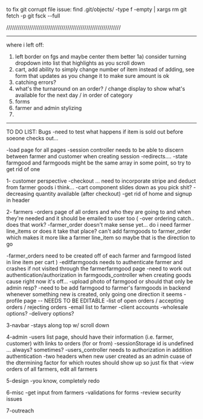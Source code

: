 to fix git corrupt file issue:
find .git/objects/ -type f -empty | xargs rm
git fetch -p
git fsck --full

////////////////////////////////////////////////////////////

***************
where i left off:
1) left border on fgs and maybe center them better
  1a) consider turning dropdown into list that highlights as you scroll down
2) cart, add ability to simply change number of item instead of adding, see form that updates as you change it to make sure amount is ok
3) catching errors?
4) what's the turnaround on an order? / change display to show what's available for the next day / in order of category
5) forms
6) farmer and admin stylizing 
7)  
***************

TO DO LIST:
Bugs
 -need to test what happens if item is sold out before soeone checks out... 
 
 -load page for all pages
 -session controller needs to be able to discern between farmer and customer when creating session
 -redirects.... 
 -state farmgood and farmgoods might be the same array in some point, so try to get rid of one 

1- customer perspective
 -checkout ... need to incorporate stripe and deduct from farmer goods i think... 
 -cart component slides down as you pick shit?
 -decreasing quantity available (after checkout)
 -get rid of home and signup in header 

2- farmers 
-orders page of all orders and who they are going to and when they're needed and it should be emailed to user too
 (
   -over ordering catch.. does that work?
-farmer_order doesn't make sense yet... do i need farmer line_items or does it take that place? can't add farmgoods to farmer_order which makes it more like a farmer line_item so maybe that is the direction to go

-farmer_orders need to be created off of each farmer and farmgood listed in line item per cart 
)
-editfarmgoods needs to authenticate farmer and crashes if not visited through the farmerfarmgood page
-need to work out authentication/authorization in farmgoods_controller when creating goods cause right now it's off... 
-upload photo of farmgood or should that only be admin resp? 
-need to be add farmgood to farmer's farmgoods in backend whenever something new is created, only going one direction it seems
 -profile page -- NEEDS TO BE EDITABLE
 -list of open orders / accepting orders / rejecting orders
 -email list to farmer 
 -client accounts 
 -wholesale options?
 -delivery options?


3-navbar
 -stays along top w/ scroll down

4-admin
  -users list page, should have their information (i.e. farmer, customer) with links to orders (for or from)
  -sessionStorage id is undefined ... always? sometimes?
  -users_controller needs to authorization in addition authentication
  -two headers when new user created as an admin cuase of the dtermining factor for which routes should show up so just fix that
 -view orders of all farmers, edit all farmers 

5-design
 -you know, completely redo 

6-misc 
 -get input from farmers 
 -validations for forms
 -review security issues

7-outreach 


